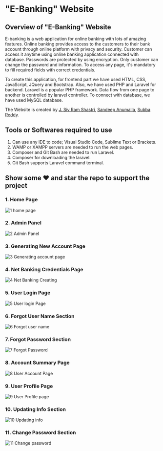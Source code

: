 # "E-Banking" Website

## Overview of "E-Banking" Website

E-banking is a web application for online banking with lots of amazing features. Online banking provides access to the customers to their bank account through online platform with privacy and security. Customer can access it anytime using online banking application connected with database. Passwords are protected by using encryption. Only customer can change the password and information. To access any page, it's mandatory to fill required fields with correct credentials.

To create this application, for frontend part we have used HTML, CSS, JavaScript, JQuery and Bootstrap. Also, we have used PHP and Laravel for backend. Laravel is a popular PHP framework. Data flow from one page to another is controlled by laravel controller. To connect with database, we have used MySQL database.

The Website is created by [J. Siv Ram Shastri](https://www.linkedin.com/in/imsivram1999/), [Sandeep Anumalla](https://www.linkedin.com/in/sandeepanumalla/), [Subba Reddy](https://www.linkedin.com/in/subbareddy-pabbidi-4a7387170/).

## Tools or Softwares required to use

1. Can use any IDE to code; Visual Studio Code, Sublime Text or Brackets.
2. WAMP or XAMPP servers are needed to run the web pages.
3. Composer and Git Bash are needed to run Laravel.
4. Composer for downloading the laravel.
5. Git Bash supports Laravel command terminal.


## Show some :heart: and star the repo to support the project

### 1. Home Page 
![1 home page](https://user-images.githubusercontent.com/42378118/78509268-9b304900-77aa-11ea-8ce8-e297aeae1056.png)

### 2. Admin Panel 
![2 Admin Panel](https://user-images.githubusercontent.com/42378118/78509306-ca46ba80-77aa-11ea-95d4-6afba14a5bc4.png)

### 3. Generating New Account Page
![3 Generating account page](https://user-images.githubusercontent.com/42378118/78509332-e9dde300-77aa-11ea-8bc9-dd39436f7260.png)

### 4. Net Banking Credentials Page
![4 Net Banking Creating](https://user-images.githubusercontent.com/42378118/78509348-0417c100-77ab-11ea-9508-cade812b728d.png)

### 5. User Login Page
![5 User login Page](https://user-images.githubusercontent.com/42378118/78509357-1a258180-77ab-11ea-8d1e-68ab6f6f585a.png)

### 6. Forgot User Name Section
![6 Forgot user name](https://user-images.githubusercontent.com/42378118/78509381-34f7f600-77ab-11ea-91e3-6b75db616005.png)

### 7. Forgot Password Section
![7 Forgot Password](https://user-images.githubusercontent.com/42378118/78509408-52c55b00-77ab-11ea-9390-7c7f9867249b.png)

### 8. Account Summary Page
![8 User Account Page](https://user-images.githubusercontent.com/42378118/78509446-95873300-77ab-11ea-904e-5b8aef8faa81.png)

### 9. User Profile Page
![9 User Profile page](https://user-images.githubusercontent.com/42378118/78509448-96b86000-77ab-11ea-9827-c8766f44521b.png)

### 10. Updating Info Section
![10 Updating info](https://user-images.githubusercontent.com/42378118/78509449-9750f680-77ab-11ea-9d19-b3e45814b4d8.png)

### 11. Change Password Section
![11 Change password](https://user-images.githubusercontent.com/42378118/78509450-97e98d00-77ab-11ea-8a1c-c3a084a4ca10.png)

